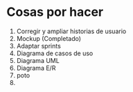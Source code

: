 # Cosas por hacer

1. Corregir y ampliar historias de usuario
1. Mockup (Completado)
1. Adaptar sprints
1. Diagrama de casos de uso
2. Diagrama UML
3. Diagrama E/R
4. poto
5. 


